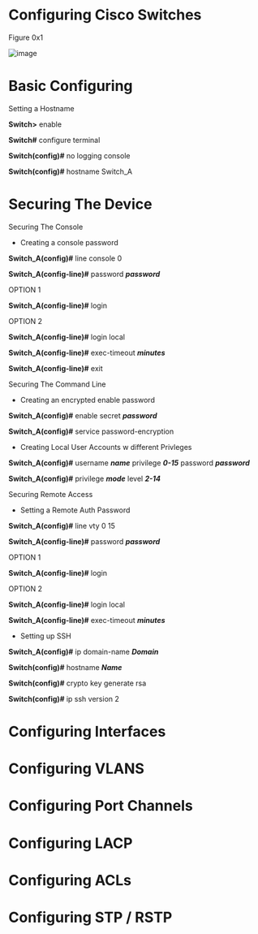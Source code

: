 # Configuring Cisco Switches 
Figure 0x1


![image](https://user-images.githubusercontent.com/83109592/138515205-993367ee-0e86-4016-ab63-2a9dbc47b780.png)

# Basic Configuring 

Setting a Hostname

**Switch>** enable

**Switch#** configure terminal

**Switch(config)#** no logging console

**Switch(config)#** hostname Switch_A

# Securing The Device

 Securing The Console
 
  - Creating a console password

**Switch_A(config)#** line console 0

**Switch_A(config-line)#** password ***password***
  
  OPTION 1
  
**Switch_A(config-line)#** login 
  
  OPTION 2
  
**Switch_A(config-line)#** login local

**Switch_A(config-line)#** exec-timeout ***minutes*** 
  
**Switch_A(config-line)#** exit

 Securing The Command Line
 
  - Creating an encrypted enable password 

**Switch_A(config)#** enable secret ***password***

**Switch_A(config)#** service password-encryption

 - Creating Local User Accounts w different Privleges 

**Switch_A(config)#** username ***name*** privilege ***0-15*** password ***password***

**Switch_A(config)#** privilege ***mode*** level ***2-14***

Securing Remote Access

 - Setting a Remote Auth Password

**Switch_A(config)#** line vty 0 15

**Switch_A(config-line)#** password ***password***

OPTION 1

**Switch_A(config-line)#** login

OPTION 2

**Switch_A(config-line)#** login local

**Switch_A(config-line)#** exec-timeout ***minutes***

 - Setting up SSH 

**Switch_A(config)#** ip domain-name ***Domain***

**Switch(config)#** hostname ***Name***

**Switch(config)#** crypto key generate rsa

**Switch(config)#** ip ssh version 2

# Configuring Interfaces

# Configuring VLANS

# Configuring Port Channels

# Configuring LACP

# Configuring ACLs

# Configuring STP / RSTP

